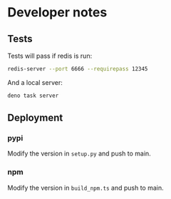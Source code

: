 # Developer notes

## Tests

Tests will pass if redis is run:

```sh
redis-server --port 6666 --requirepass 12345
```

And a local server:

```sh
deno task server
```

## Deployment

### pypi

Modify the version in `setup.py` and push to main.

### npm

Modify the version in `build_npm.ts` and push to main.
